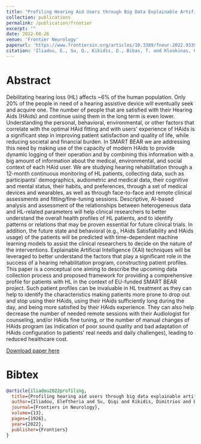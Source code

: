 ```yaml
---
title: "Profiling Hearing Aid Users through Big Data Explainable Artificial Intelligence Techniques"
collection: publications
permalink: /publication/frontier
excerpt: ""
date: 2022-08-26
venue: 'Frontier Neurology'
paperurl: 'https://www.frontiersin.org/articles/10.3389/fneur.2022.933940/full'
citation: 'Iliadou, E., Su, Q., Kikidis, D., Bibas, T. and Kloukinas, C. (2022) &quot;Profiling hearing aid users through big data explainable artificial intelligence techniques.&quot; <i>Frontiers in Neurology, 13.</i>'
---
```


Abstract
======

Debilitating hearing loss (HL) affects ~6% of the human population. Only 20% of the people in need of a hearing assistive device will eventually seek and acquire one. The number of people that are satisfied with their Hearing Aids (HAids) and continue using them in the long term is even lower. Understanding the personal, behavioral, environmental, or other factors that correlate with the optimal HAid fitting and with users' experience of HAids is a significant step in improving patient satisfaction and quality of life, while reducing societal and financial burden. In SMART BEAR we are addressing this need by making use of the capacity of modern HAids to provide dynamic logging of their operation and by combining this information with a big amount of information about the medical, environmental, and social context of each HAid user. We are studying hearing rehabilitation through a 12-month continuous monitoring of HL patients, collecting data, such as participants' demographics, audiometric and medical data, their cognitive and mental status, their habits, and preferences, through a set of medical devices and wearables, as well as through face-to-face and remote clinical assessments and fitting/fine-tuning sessions. Descriptive, AI-based analysis and assessment of the relationships between heterogeneous data and HL-related parameters will help clinical researchers to better understand the overall health profiles of HL patients, and to identify patterns or relations that may be proven essential for future clinical trials. In addition, the future state and behavioral (e.g., HAids Satisfiability and HAids usage) of the patients will be predicted with time-dependent machine learning models to assist the clinical researchers to decide on the nature of the interventions. Explainable Artificial Intelligence (XAI) techniques will be leveraged to better understand the factors that play a significant role in the success of a hearing rehabilitation program, constructing patient profiles. This paper is a conceptual one aiming to describe the upcoming data collection process and proposed framework for providing a comprehensive profile for patients with HL in the context of EU-funded SMART BEAR project. Such patient profiles can be invaluable in HL treatment as they can help to identify the characteristics making patients more prone to drop out and stop using their HAids, using their HAids sufficiently long during the day, and being more satisfied by their HAids experience. They can also help decrease the number of needed remote sessions with their Audiologist for counseling, and/or HAids fine tuning, or the number of manual changes of HAids program (as indication of poor sound quality and bad adaptation of HAids configuration to patients' real needs and daily challenges), leading to reduced healthcare cost.

[Download paper here](http://qiqisu.co.uk/files/paper1.pdf)

Bibtex
====

```bibtex
@article{iliadou2022profiling,
  title={Profiling hearing aid users through big data explainable artificial intelligence techniques},
  author={Iliadou, Eleftheria and Su, Qiqi and Kikidis, Dimitrios and Bibas, Thanos and Kloukinas, Christos},
  journal={Frontiers in Neurology},
  volume={13},
  pages={1926},
  year={2022},
  publisher={Frontiers}
}
```